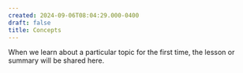 ```yaml
---
created: 2024-09-06T08:04:29.000-0400
draft: false
title: Concepts
---
```


When we learn about a particular topic for the first time, the lesson or summary will be shared here.